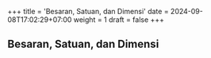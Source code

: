 +++
title = 'Besaran, Satuan, dan Dimensi'
date = 2024-09-08T17:02:29+07:00
weight = 1
draft = false
+++


## Besaran, Satuan, dan Dimensi

